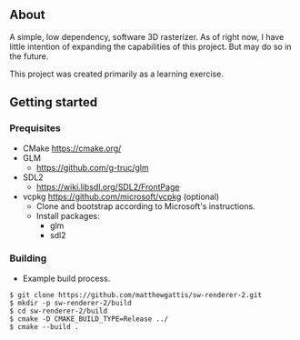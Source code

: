 
## About

A simple, low dependency, software 3D rasterizer. As of right now, I have little intention of expanding the capabilities of this project. But may do so in the future.

This project was created primarily as a learning exercise.

## Getting started

### Prequisites
- CMake https://cmake.org/
- GLM
    - https://github.com/g-truc/glm
- SDL2
    - https://wiki.libsdl.org/SDL2/FrontPage
- vcpkg https://github.com/microsoft/vcpkg (optional)
    - Clone and bootstrap according to Microsoft's instructions.
    - Install packages:
        - glm
        - sdl2

### Building
- Example build process.
```
$ git clone https://github.com/matthewgattis/sw-renderer-2.git
$ mkdir -p sw-renderer-2/build
$ cd sw-renderer-2/build
$ cmake -D CMAKE_BUILD_TYPE=Release ../
$ cmake --build .
```

